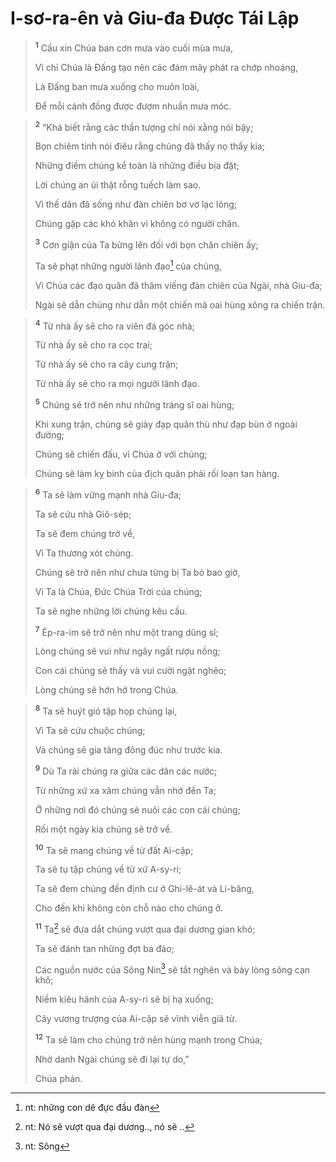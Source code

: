 # I-sơ-ra-ên và Giu-đa Ðược Tái Lập

> <sup><b>1</b></sup> Cầu xin Chúa ban cơn mưa vào cuối mùa mưa,
> 
> Vì chỉ Chúa là Ðấng tạo nên các đám mây phát ra chớp nhoáng,
> 
> Là Ðấng ban mưa xuống cho muôn loài,
> 
> Ðể mỗi cánh đồng được đượm nhuần mưa móc.
>


> <sup><b>2</b></sup> “Khá biết rằng các thần tượng chỉ nói xằng nói bậy;
> 
> Bọn chiêm tinh nói điêu rằng chúng đã thấy nọ thấy kia;
> 
> Những điềm chúng kể toàn là những điều bịa đặt;
> 
> Lời chúng an ủi thật rỗng tuếch làm sao.
> 
> Vì thế dân đã sống như đàn chiên bơ vơ lạc lõng;
> 
> Chúng gặp các khó khăn vì không có người chăn.
> 
> <sup><b>3</b></sup> Cơn giận của Ta bừng lên đối với bọn chăn chiên ấy;
> 
> Ta sẽ phạt những người lãnh đạo[^1] của chúng,
> 
> Vì Chúa các đạo quân đã thăm viếng đàn chiên của Ngài, nhà Giu-đa;
> 
> Ngài sẽ dẫn chúng như dẫn một chiến mã oai hùng xông ra chiến trận.
>


> <sup><b>4</b></sup> Từ nhà ấy sẽ cho ra viên đá góc nhà;
> 
> Từ nhà ấy sẽ cho ra cọc trại;
> 
> Từ nhà ấy sẽ cho ra cây cung trận;
> 
> Từ nhà ấy sẽ cho ra mọi người lãnh đạo.
> 
> <sup><b>5</b></sup> Chúng sẽ trở nên như những tráng sĩ oai hùng;
> 
> Khi xung trận, chúng sẽ giày đạp quân thù như đạp bùn ở ngoài đường;
> 
> Chúng sẽ chiến đấu, vì Chúa ở với chúng;
> 
> Chúng sẽ làm kỵ binh của địch quân phải rối loạn tan hàng.
>


> <sup><b>6</b></sup> Ta sẽ làm vững mạnh nhà Giu-đa;
> 
> Ta sẽ cứu nhà Giô-sép;
> 
> Ta sẽ đem chúng trở về,
> 
> Vì Ta thương xót chúng.
> 
> Chúng sẽ trở nên như chưa từng bị Ta bỏ bao giờ,
> 
> Vì Ta là Chúa, Ðức Chúa Trời của chúng;
> 
> Ta sẽ nghe những lời chúng kêu cầu.
> 
> <sup><b>7</b></sup> Ép-ra-im sẽ trở nên như một trang dũng sĩ;
> 
> Lòng chúng sẽ vui như ngây ngất rượu nồng;
> 
> Con cái chúng sẽ thấy và vui cười ngặt nghẽo;
> 
> Lòng chúng sẽ hớn hở trong Chúa.
>


> <sup><b>8</b></sup> Ta sẽ huýt gió tập họp chúng lại,
> 
> Vì Ta sẽ cứu chuộc chúng;
> 
> Và chúng sẽ gia tăng đông đúc như trước kia.
> 
> <sup><b>9</b></sup> Dù Ta rải chúng ra giữa các dân các nước;
> 
> Từ những xứ xa xăm chúng vẫn nhớ đến Ta;
> 
> Ở những nơi đó chúng sẽ nuôi các con cái chúng;
> 
> Rồi một ngày kia chúng sẽ trở về.
> 
> <sup><b>10</b></sup> Ta sẽ mang chúng về từ đất Ai-cập;
> 
> Ta sẽ tụ tập chúng về từ xứ A-sy-ri;
> 
> Ta sẽ đem chúng đến định cư ở Ghi-lê-át và Li-băng,
> 
> Cho đến khi không còn chỗ nào cho chúng ở.
> 
> <sup><b>11</b></sup> Ta[^2] sẽ đưa dắt chúng vượt qua đại dương gian khó;
> 
> Ta sẽ đánh tan những đợt ba đào;
> 
> Các nguồn nước của Sông Nin[^3] sẽ tắt nghẽn và bày lòng sông cạn khô;
> 
> Niềm kiêu hãnh của A-sy-ri sẽ bị hạ xuống;
> 
> Cây vương trượng của Ai-cập sẽ vĩnh viễn giã từ.
> 
> <sup><b>12</b></sup> Ta sẽ làm cho chúng trở nên hùng mạnh trong Chúa;
> 
> Nhờ danh Ngài chúng sẽ đi lại tự do,”
> 
> Chúa phán.
>

[^1]: nt: những con dê đực đầu đàn
[^2]: nt: Nó sẽ vượt qua đại dương.., nó sẽ ..
[^3]: nt: Sông
